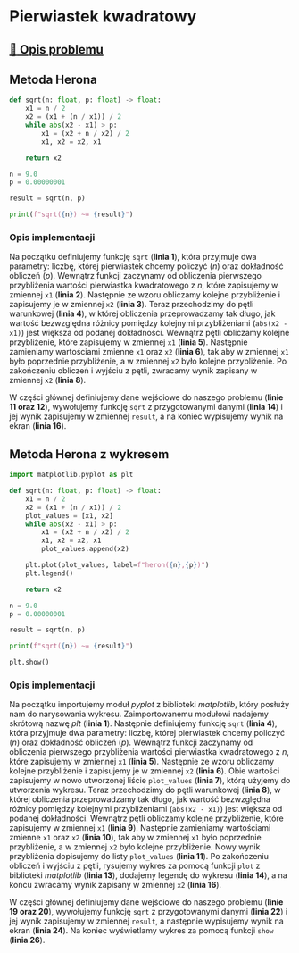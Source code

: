 # Pierwiastek kwadratowy

## [:link: Opis problemu](../../../../algorithms/numerical-methods/square-root.md)

## Metoda Herona

```python linenums="1"
def sqrt(n: float, p: float) -> float:
    x1 = n / 2
    x2 = (x1 + (n / x1)) / 2
    while abs(x2 - x1) > p:
        x1 = (x2 + n / x2) / 2
        x1, x2 = x2, x1

    return x2

n = 9.0
p = 0.00000001

result = sqrt(n, p)

print(f"sqrt({n}) ~= {result}")
```

### Opis implementacji

Na początku definiujemy funkcję `sqrt` (**linia 1**), która przyjmuje dwa parametry: liczbę, której pierwiastek chcemy policzyć ($n$) oraz dokładność obliczeń ($p$). Wewnątrz funkcji zaczynamy od obliczenia pierwszego przybliżenia wartości pierwiastka kwadratowego z $n$, które zapisujemy w zmiennej `x1` (**linia 2**). Następnie ze wzoru obliczamy kolejne przybliżenie i zapisujemy je w zmiennej `x2` (**linia 3**). Teraz przechodzimy do pętli warunkowej (**linia 4**), w której obliczenia przeprowadzamy tak długo, jak wartość bezwzględna różnicy pomiędzy kolejnymi przybliżeniami (`abs(x2 - x1)`) jest większa od podanej dokładności. Wewnątrz pętli obliczamy kolejne przybliżenie, które zapisujemy w zmiennej `x1` (**linia 5**). Następnie zamieniamy wartościami zmienne `x1` oraz `x2` (**linia 6**), tak aby w zmiennej `x1` było poprzednie przybliżenie, a w zmiennej `x2` było kolejne przybliżenie. Po zakończeniu obliczeń i wyjściu z pętli, zwracamy wynik zapisany w zmiennej `x2` (**linia 8**).

W części głównej definiujemy dane wejściowe do naszego problemu (**linie 11 oraz 12**), wywołujemy funkcję `sqrt` z przygotowanymi danymi (**linia 14**) i jej wynik zapisujemy w zmiennej `result`, a na koniec wypisujemy wynik na ekran (**linia 16**).

## Metoda Herona z wykresem

```python linenums="1"
import matplotlib.pyplot as plt

def sqrt(n: float, p: float) -> float:
    x1 = n / 2
    x2 = (x1 + (n / x1)) / 2
    plot_values = [x1, x2]
    while abs(x2 - x1) > p:
        x1 = (x2 + n / x2) / 2
        x1, x2 = x2, x1
        plot_values.append(x2)

    plt.plot(plot_values, label=f"heron({n},{p})")
    plt.legend()

    return x2

n = 9.0
p = 0.00000001

result = sqrt(n, p)

print(f"sqrt({n}) ~= {result}")

plt.show()
```

### Opis implementacji

Na początku importujemy moduł *pyplot* z biblioteki *matplotlib*, który posłuży nam do narysowania wykresu. Zaimportowanemu modułowi nadajemy skrótową nazwę *plt* (**linia 1**). Następnie definiujemy funkcję `sqrt` (**linia 4**), która przyjmuje dwa parametry: liczbę, której pierwiastek chcemy policzyć ($n$) oraz dokładność obliczeń ($p$). Wewnątrz funkcji zaczynamy od obliczenia pierwszego przybliżenia wartości pierwiastka kwadratowego z $n$, które zapisujemy w zmiennej `x1` (**linia 5**). Następnie ze wzoru obliczamy kolejne przybliżenie i zapisujemy je w zmiennej `x2` (**linia 6**). Obie wartości zapisujemy w nowo utworzonej liście `plot_values` (**linia 7**), którą użyjemy do utworzenia wykresu. Teraz przechodzimy do pętli warunkowej (**linia 8**), w której obliczenia przeprowadzamy tak długo, jak wartość bezwzględna różnicy pomiędzy kolejnymi przybliżeniami (`abs(x2 - x1)`) jest większa od podanej dokładności. Wewnątrz pętli obliczamy kolejne przybliżenie, które zapisujemy w zmiennej `x1` (**linia 9**). Następnie zamieniamy wartościami zmienne `x1` oraz `x2` (**linia 10**), tak aby w zmiennej `x1` było poprzednie przybliżenie, a w zmiennej `x2` było kolejne przybliżenie. Nowy wynik przybliżenia dopisujemy do listy `plot_values` (**linia 11**). Po zakończeniu obliczeń i wyjściu z pętli, rysujemy wykres za pomocą funkcji `plot` z biblioteki *matplotlib* (**linia 13**), dodajemy legendę do wykresu (**linia 14**), a na końcu zwracamy wynik zapisany w zmiennej `x2` (**linia 16**).

W części głównej definiujemy dane wejściowe do naszego problemu (**linie 19 oraz 20**), wywołujemy funkcję `sqrt` z przygotowanymi danymi (**linia 22**) i jej wynik zapisujemy w zmiennej `result`, a następnie wypisujemy wynik na ekran (**linia 24**). Na koniec wyświetlamy wykres za pomocą funkcji `show` (**linia 26**).